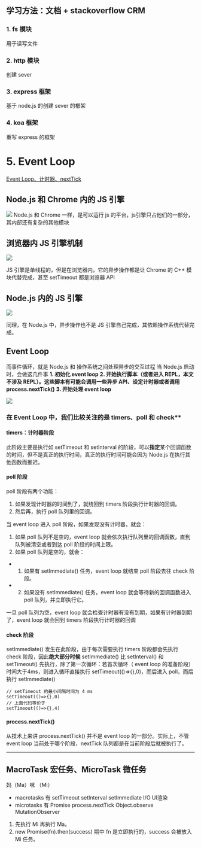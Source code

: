 ## 学习方法：文档 + stackoverflow CRM 
### 1. fs 模块
用于读写文件
### 2. http 模块
创建 sever
### 3. express 框架
基于 node.js 的创建 sever 的框架
### 4. koa 框架
重写 express 的框架
# 5. Event Loop
[Event Loop、计时器、nextTick](https://juejin.im/post/5ab7677f6fb9a028d56711d0)

## Node.js 和 Chrome 内的 JS 引擎
![](https://upload-images.jianshu.io/upload_images/7094266-50551547099f1768.png?imageMogr2/auto-orient/strip%7CimageView2/2/w/1240)
Node.js 和 Chrome 一样，是可以运行 js 的平台，js引擎只占他们的一部分，其内部还有复杂的其他模块
## 浏览器内 JS 引擎机制
![](https://upload-images.jianshu.io/upload_images/7094266-7b36e233b1550a6d.png?imageMogr2/auto-orient/strip%7CimageView2/2/w/1240)

JS 引擎是单线程的，但是在浏览器内，它的异步操作都是让 Chrome 的 C++ 模块代替完成，甚至 setTimeout 都是浏览器 API

## Node.js 内的 JS 引擎
![](https://upload-images.jianshu.io/upload_images/7094266-b62fd76b5784d1b2.png?imageMogr2/auto-orient/strip%7CimageView2/2/w/1240)

同理，在 Node.js 中，异步操作也不是 JS 引擎自己完成，其依赖操作系统代替完成。
## Event Loop
而事件循环，就是 Node.js 和 操作系统之间处理异步的交互过程
当 Node.js 启动时，会做这几件事
**1. 初始化 event loop**
**2. 开始执行脚本（或者进入 REPL，本文不涉及 REPL）。这些脚本有可能会调用一些异步 API、设定计时器或者调用 process.nextTick()**
**3. 开始处理 event loop**

![](https://upload-images.jianshu.io/upload_images/7094266-a999f8b32a75dc31.png?imageMogr2/auto-orient/strip%7CimageView2/2/w/1240)

### 在 Event Loop 中，我们比较关注的是 timers、poll 和 check**
#### timers：计时器阶段
此阶段主要是执行如 setTimeout 和 setInterval 的阶段，可以**指定**某个回调函数的时间，但不是真正的执行时间，真正的执行时间可能会因为 Node.js 在执行其他函数而推迟。
#### poll 阶段
poll 阶段有两个功能：
1. 如果发现计时器的时间到了，就绕回到 timers 阶段执行计时器的回调。
2. 然后再，执行 poll 队列里的回调。

当 event loop 进入 poll 阶段，如果发现没有计时器，就会：

1. 如果 poll 队列不是空的，event loop 就会依次执行队列里的回调函数，直到队列被清空或者到达 poll 阶段的时间上限。
2. 如果 poll 队列是空的，就会：
- 1. 如果有 setImmediate() 任务，event loop 就结束 poll 阶段去往 check 阶段。
- 2. 如果没有 setImmediate() 任务，event loop 就会等待新的回调函数进入 poll 队列，并立即执行它。

一旦 poll 队列为空，event loop 就会检查计时器有没有到期，如果有计时器到期了，event loop 就会回到 timers 阶段执行计时器的回调
#### check 阶段
setImmediate() 发生在此阶段，由于每次需要执行 timers 阶段都会先执行 check 阶段，因此**绝大部分时候** setImmediate() 比 setInterval() 和 setTimeout() 先执行，除了第一次循环：若首次循环（ event loop 的准备阶段）时间大于4ms，则进入循环直接执行 setTimeout(()=>{},0)，而后进入 poll，而后执行 setImmediate() 
```
// setTimeout 的最小间隔时间为 4 ms
setTimeout(()=>{},0)
// 上面代码等价于
setTimeout(()=>{},4)
```
#### process.nextTick()
从技术上来讲 process.nextTick() 并不是 event loop 的一部分。实际上，不管 event loop 当前处于哪个阶段，nextTick 队列都是在当前阶段后就被执行了。

---
## MacroTask 宏任务、MicroTask 微任务
妈（Ma）咪 （Mi）
- macrotasks 有 setTimeout setInterval setImmediate I/O UI渲染
- microtasks 有 Promise process.nextTick Object.observe MutationObserver
1. 先执行 Mi 再执行 Ma。
2. new Promise(fn).then(success) 期中 fn 是立即执行的，success 会被放入 Mi 任务。
